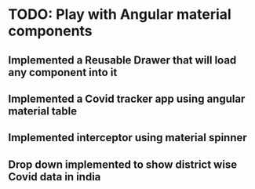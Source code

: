 # TODO: Play with Angular material components

## Implemented a Reusable Drawer that will load any component into it

## Implemented a Covid tracker app using angular material table

## Implemented interceptor using material spinner

## Drop down implemented to show district wise Covid data in india


